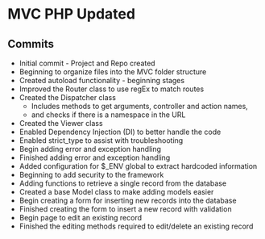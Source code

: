 # MVC PHP Updated

## Commits
* Initial commit - Project and Repo created
* Beginning to organize files into the MVC folder structure
* Created autoload functionality - beginning stages
* Improved the Router class to use regEx to match routes
* Created the Dispatcher class
  * Includes methods to get arguments, controller and action names,
  * and checks if there is a namespace in the URL
* Created the Viewer class
* Enabled Dependency Injection (DI) to better handle the code
* Enabled strict_type to assist with troubleshooting
* Begin adding error and exception handling
* Finished adding error and exception handling
* Added configuration for $_ENV global to extract hardcoded information
* Beginning to add security to the framework
* Adding functions to retrieve a single record from the database
* Created a base Model class to make adding models easier
* Begin creating a form for inserting new records into the database
* Finished creating the form to insert a new record with validation
* Begin page to edit an existing record
* Finished the editing methods required to edit/delete an existing record